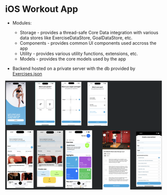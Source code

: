 # iOS Workout App

- Modules:
  - Storage - provides a thread-safe Core Data integration with various data stores like ExerciseDataStore, GoalDataStore, etc. 
  - Components - provides common UI components used accross the app
  - Utility - provides various utility functions, extensions, etc.
  - Models - provides the core models used by the app

- Backend hosted on a private server with the db provided by [Exercises.json](https://github.com/wrkout/exercises.json)

![App Flow](exported-preview.png)
